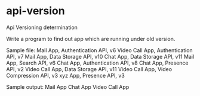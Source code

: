 # api-version
Api Versioning determination

Write a program to find out app which are running under old version.

Sample file: 
Mail App, Authentication API, v6
Video Call App, Authentication API, v7
Mail App, Data Storage API, v10
Chat App, Data Storage API, v11
Mail App, Search API, v6
Chat App, Authentication API, v8
Chat App, Presence API, v2
Video Call App, Data Storage API, v11
Video Call App, Video Compression API, v3
xyz App, Presence API, v3

Sample output:
Mail App
Chat App
Video Call App

